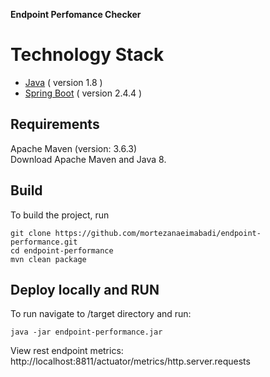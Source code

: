 **Endpoint Perfomance Checker**
# Technology Stack

- [Java](https://www.java.com) ( version 1.8 )
- [Spring Boot](https://spring.io/projects/spring-boot) ( version 2.4.4 )

## Requirements 
Apache Maven (version: 3.6.3)<br/>
Download Apache Maven and Java 8.

## Build
To build the project, run

```shell script
git clone https://github.com/mortezanaeimabadi/endpoint-performance.git
cd endpoint-performance
mvn clean package
```

## Deploy locally and RUN
To run navigate to /target directory and run:
```shell script 
java -jar endpoint-performance.jar
```

View rest endpoint metrics:
http://localhost:8811/actuator/metrics/http.server.requests